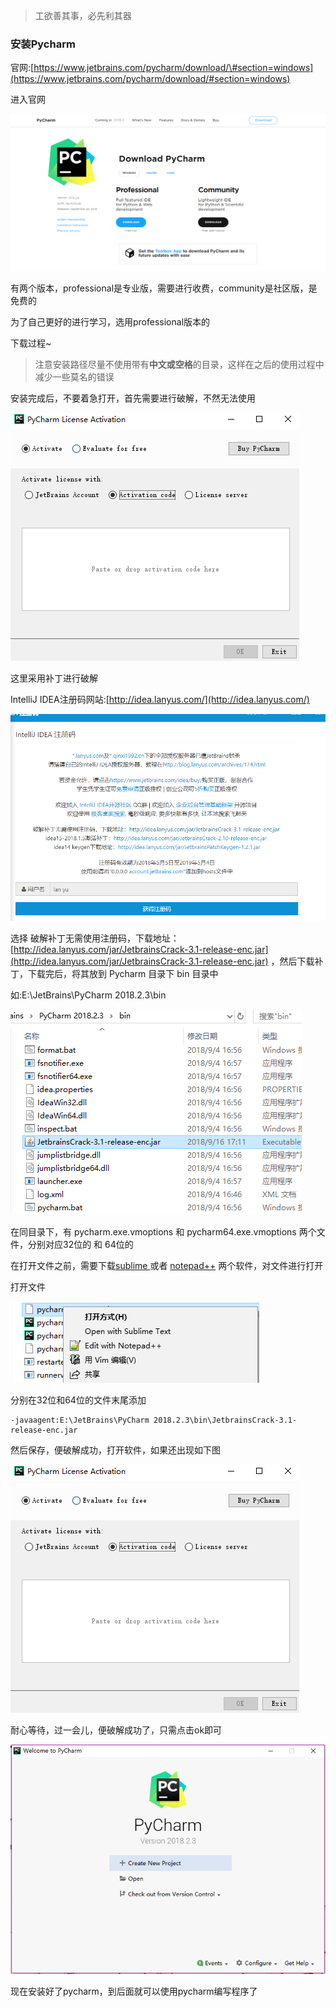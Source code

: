 > 工欲善其事，必先利其器

### 安装Pycharm

官网:[https://www.jetbrains.com/pycharm/download/\#section=windows](https://www.jetbrains.com/pycharm/download/#section=windows)

进入官网

![](/assets/1.2.1.2-1.png)

有两个版本，professional是专业版，需要进行收费，community是社区版，是免费的

为了自己更好的进行学习，选用professional版本的

下载过程~

> 注意安装路径尽量不使用带有**中文或空格**的目录，这样在之后的使用过程中减少一些莫名的错误

安装完成后，不要着急打开，首先需要进行破解，不然无法使用

![](/assets/1.2.1.2-2.png)

这里采用补丁进行破解

IntelliJ IDEA注册码网站:[http://idea.lanyus.com/](http://idea.lanyus.com/)

![](/assets/1.2.1.2-3.png)

选择 破解补丁无需使用注册码，下载地址：[http://idea.lanyus.com/jar/JetbrainsCrack-3.1-release-enc.jar](http://idea.lanyus.com/jar/JetbrainsCrack-3.1-release-enc.jar) ，然后下载补丁，下载完后，将其放到 Pycharm 目录下 bin 目录中

如:E:\JetBrains\PyCharm 2018.2.3\bin

![](/assets/1.2.1.2-4.png)

在同目录下，有 pycharm.exe.vmoptions 和 pycharm64.exe.vmoptions 两个文件，分别对应32位的 和 64位的

在打开文件之前，需要下载[sublime ](https://www.sublimetext.com/3)或者 [notepad++](https://www.sublimetext.com/3) 两个软件，对文件进行打开

打开文件

![](/assets/1.2.1.2-5.png)

分别在32位和64位的文件末尾添加

```
-javaagent:E:\JetBrains\PyCharm 2018.2.3\bin\JetbrainsCrack-3.1-release-enc.jar
```

然后保存，便破解成功，打开软件，如果还出现如下图

![](/assets/1.2.1.2-2.png)

耐心等待，过一会儿，便破解成功了，只需点击ok即可

![](/assets/1.2.1.2-6.png)

现在安装好了pycharm，到后面就可以使用pycharm编写程序了

